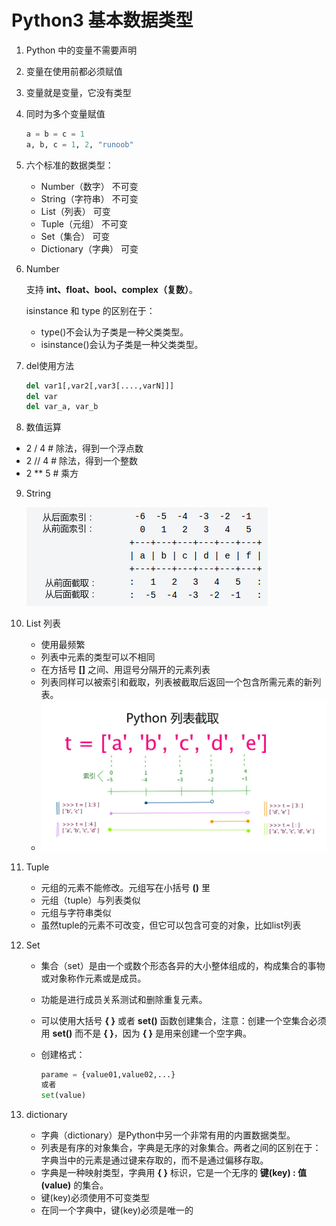 # Python3 基本数据类型

1. Python 中的变量不需要声明

2. 变量在使用前都必须赋值

3. 变量就是变量，它没有类型

4. 同时为多个变量赋值

   ```python
   a = b = c = 1
   a, b, c = 1, 2, "runoob"
   ```

5. 六个标准的数据类型：

   * Number（数字） 不可变
   * String（字符串） 不可变
   * List（列表） 可变
   * Tuple（元组） 不可变
   * Set（集合） 可变
   * Dictionary（字典） 可变

6. Number

   支持 **int、float、bool、complex（复数）**。

   isinstance 和 type 的区别在于：

   - type()不会认为子类是一种父类类型。
   - isinstance()会认为子类是一种父类类型。

7. del使用方法

   ```python
   del var1[,var2[,var3[....,varN]]]
   del var
   del var_a, var_b
   ```

8.  数值运算

   * 2 / 4  # 除法，得到一个浮点数
   * 2 // 4 # 除法，得到一个整数
   * 2 ** 5 # 乘方

9. String

   ![o99aU](o99aU.png)

10. List 列表

    * 使用最频繁
    * 列表中元素的类型可以不相同
    * 在方括号 **[]** 之间、用逗号分隔开的元素列表
    * 列表同样可以被索引和截取，列表被截取后返回一个包含所需元素的新列表。
    * ![list_slicing1](list_slicing1.png)

11. Tuple 

    * 元组的元素不能修改。元组写在小括号 **()** 里
    * 元组（tuple）与列表类似
    * 元组与字符串类似
    * 虽然tuple的元素不可改变，但它可以包含可变的对象，比如list列表

12. Set

    * 集合（set）是由一个或数个形态各异的大小整体组成的，构成集合的事物或对象称作元素或是成员。

    * 功能是进行成员关系测试和删除重复元素。

    * 可以使用大括号 **{ }** 或者 **set()** 函数创建集合，注意：创建一个空集合必须用 **set()** 而不是 **{ }**，因为 **{ }** 是用来创建一个空字典。

    * 创建格式：

      ```python
      parame = {value01,value02,...}
      或者
      set(value)
      ```

13. dictionary

    * 字典（dictionary）是Python中另一个非常有用的内置数据类型。
    * 列表是有序的对象集合，字典是无序的对象集合。两者之间的区别在于：字典当中的元素是通过键来存取的，而不是通过偏移存取。
    * 字典是一种映射类型，字典用 **{ }** 标识，它是一个无序的 **键(key) : 值(value)** 的集合。
    * 键(key)必须使用不可变类型
    * 在同一个字典中，键(key)必须是唯一的